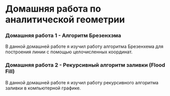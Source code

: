 # Домашняя работа по аналитической геометрии
### Домашняя работа 1 - Алгоритм Брезенхэма
В данной домашней работе я изучил работу алгоритма Брезенхема для построения линии с помощью целочисленных координат.

### Домашняя работа 2 - Рекурсивный алгоритм заливки (**Flood Fill**)
В данной домашней работе я изучил работу рекурсивного алгоритма заливки в компьютерной графике. 
